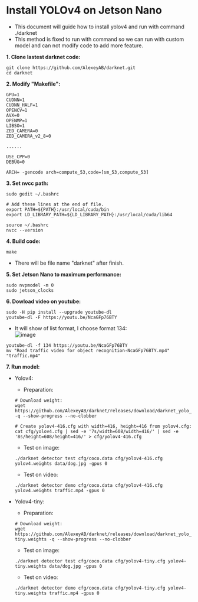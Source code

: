 # Install YOLOv4 on Jetson Nano
- This document will guide how to install yolov4 and run with command ./darknet
- This method is fixed to run with command so we can run with custom model and can not modify code to add more feature.

**1. Clone lastest darknet code:**
```
git clone https://github.com/AlexeyAB/darknet.git
cd darknet
```
**2. Modify "Makefile":**
```
GPU=1
CUDNN=1
CUDNN_HALF=1
OPENCV=1
AVX=0
OPENMP=1
LIBSO=1
ZED_CAMERA=0
ZED_CAMERA_v2_8=0

......

USE_CPP=0
DEBUG=0

ARCH= -gencode arch=compute_53,code=[sm_53,compute_53]
```

**3. Set nvcc path:**
```
sudo gedit ~/.bashrc
```
```
# Add these lines at the end of file.
export PATH=${PATH}:/usr/local/cuda/bin
export LD_LIBRARY_PATH=${LD_LIBRARY_PATH}:/usr/local/cuda/lib64
```
```
source ~/.bashrc
nvcc --version
```

**4. Build code:**
```
make
```
   - There will be file name "darknet" after finish.

**5. Set Jetson Nano to maximum performance:**
```
sudo nvpmodel -m 0
sudo jetson_clocks
```

**6. Dowload video on youtube:**
```
sudo -H pip install --upgrade youtube-dl
youtube-dl -F https://youtu.be/NcaGFp76BTY
```
- It will show of list format, I choose format 134:\
![image](https://user-images.githubusercontent.com/53186326/135750244-1d18a6fc-6fd2-49ad-ac52-ef63dd5f5245.png)
```
youtube-dl -f 134 https://youtu.be/NcaGFp76BTY
mv "Road traffic video for object recognition-NcaGFp76BTY.mp4" "traffic.mp4"
```

**7. Run model:**
   - Yolov4:
      - Preparation:
      ```
      # Download weight:
      wget https://github.com/AlexeyAB/darknet/releases/download/darknet_yolo_v4_pre/yolov4.weights -q --show-progress --no-clobber

      # Create yolov4-416.cfg with width=416, height=416 from yolov4.cfg:
      cat cfg/yolov4.cfg | sed -e '7s/width=608/width=416/' | sed -e '8s/height=608/height=416/' > cfg/yolov4-416.cfg
      ```
      - Test on image:
      ``` 
      ./darknet detector test cfg/coco.data cfg/yolov4-416.cfg yolov4.weights data/dog.jpg -gpus 0
      ```
      - Test on video:
      ```
      ./darknet detector demo cfg/coco.data cfg/yolov4-416.cfg yolov4.weights traffic.mp4 -gpus 0
      ```
   
   - Yolov4-tiny:
      - Preparation:
      ```
      # Download weight:
      wget https://github.com/AlexeyAB/darknet/releases/download/darknet_yolo_v4_pre/yolov4-tiny.weights -q --show-progress --no-clobber
      ```
      - Test on image:
      ``` 
      ./darknet detector test cfg/coco.data cfg/yolov4-tiny.cfg yolov4-tiny.weights data/dog.jpg -gpus 0
      ```
      - Test on video:
      ```
      ./darknet detector demo cfg/coco.data cfg/yolov4-tiny.cfg yolov4-tiny.weights traffic.mp4 -gpus 0
      ```
